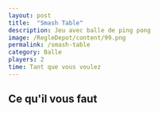 ```yaml
---
layout: post
title:  "Smash Table"
description: Jeu avec balle de ping pong
image: /RegleDepot/content/99.png
permalink: /smash-table
category: Balle
players: 2
time: Tant que vous voulez
---
```

<h2>Ce qu'il vous faut</h2>
